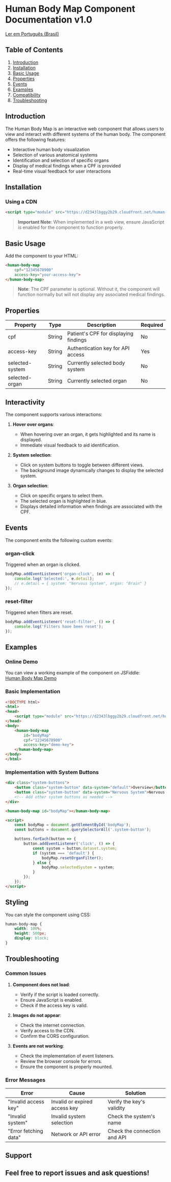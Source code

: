 # Human Body Map Component Documentation v1.0

[Ler em Português (Brasil)](./README-ptbr.md)

## Table of Contents
1. [Introduction](#introduction)
2. [Installation](#installation)
3. [Basic Usage](#basic-usage)
4. [Properties](#properties)
5. [Events](#events)
6. [Examples](#examples)
7. [Compatibility](#compatibility)
8. [Troubleshooting](#troubleshooting)

## Introduction

The Human Body Map is an interactive web component that allows users to view and interact with different systems of the human body. The component offers the following features:

- Interactive human body visualization
- Selection of various anatomical systems
- Identification and selection of specific organs
- Display of medical findings when a CPF is provided
- Real-time visual feedback for user interactions

## Installation

### Using a CDN
```html
<script type="module" src="https://d2343lbggy2b29.cloudfront.net/human-body-map-illustration-[version].js"></script>
```

> **Important Note**: When implemented in a web view, ensure JavaScript is enabled for the component to function properly.

## Basic Usage

Add the component to your HTML:

```html
<human-body-map
    cpf="12345678900"
    access-key="your-access-key">
</human-body-map>
```

> **Note**: The CPF parameter is optional. Without it, the component will function normally but will not display any associated medical findings.

## Properties

| Property         | Type   | Description                                   | Required |
|------------------|--------|-----------------------------------------------|----------|
| cpf              | String | Patient's CPF for displaying findings         | No       |
| access-key       | String | Authentication key for API access             | Yes      |
| selected-system  | String | Currently selected body system                | No       |
| selected-organ   | String | Currently selected organ                      | No       |

## Interactivity

The component supports various interactions:

1. **Hover over organs**:
   - When hovering over an organ, it gets highlighted and its name is displayed.
   - Immediate visual feedback to aid identification.

2. **System selection**:
   - Click on system buttons to toggle between different views.
   - The background image dynamically changes to display the selected system.

3. **Organ selection**:
   - Click on specific organs to select them.
   - The selected organ is highlighted in blue.
   - Displays detailed information when findings are associated with the CPF.

## Events

The component emits the following custom events:

### organ-click
Triggered when an organ is clicked.

```javascript
bodyMap.addEventListener('organ-click', (e) => {
    console.log('Selected:', e.detail);
    // e.detail = { system: "Nervous System", organ: "Brain" }
});
```

### reset-filter
Triggered when filters are reset.

```javascript
bodyMap.addEventListener('reset-filter', () => {
    console.log('Filters have been reset');
});
```

## Examples

### Online Demo
You can view a working example of the component on JSFiddle:  
[Human Body Map Demo](https://jsfiddle.net/sysnee/zv9tbhsm/3/)

### Basic Implementation
```html
<!DOCTYPE html>
<html>
<head>
    <script type="module" src="https://d2343lbggy2b29.cloudfront.net/human-body-map-illustration-[version].js"></script>
</head>
<body>
    <human-body-map
        id="bodyMap"
        cpf="12345678900"
        access-key="demo-key">
    </human-body-map>
</body>
</html>
```

### Implementation with System Buttons
```html
<div class="system-buttons">
    <button class="system-button" data-system="default">Overview</button>
    <button class="system-button" data-system="Nervous System">Nervous System</button>
    <!-- Add other system buttons as needed -->
</div>

<human-body-map id="bodyMap"></human-body-map>

<script>
    const bodyMap = document.getElementById('bodyMap');
    const buttons = document.querySelectorAll('.system-button');

    buttons.forEach(button => {
        button.addEventListener('click', () => {
            const system = button.dataset.system;
            if (system === 'default') {
                bodyMap.resetOrganFilter();
            } else {
                bodyMap.selectedSystem = system;
            }
        });
    });
</script>
```

## Styling

You can style the component using CSS:

```css
human-body-map {
    width: 100%;
    height: 500px;
    display: block;
}
```

## Troubleshooting

### Common Issues

1. **Component does not load**:
   - Verify if the script is loaded correctly.
   - Ensure JavaScript is enabled.
   - Check if the access key is valid.

2. **Images do not appear**:
   - Check the internet connection.
   - Verify access to the CDN.
   - Confirm the CORS configuration.

3. **Events are not working**:
   - Check the implementation of event listeners.
   - Review the browser console for errors.
   - Ensure the component is properly mounted.

### Error Messages

| Error                 | Cause                                | Solution                         |
|-----------------------|--------------------------------------|----------------------------------|
| "Invalid access key"  | Invalid or expired access key        | Verify the key's validity        |
| "Invalid system"      | Invalid system selection             | Check the system's name          |
| "Error fetching data" | Network or API error                 | Check the connection and API     |

## Support

Feel free to report issues and ask questions!  
--- 